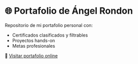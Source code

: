 # 🌐 Portafolio de Ángel Rondon

Repositorio de mi portafolio personal con:
- Certificados clasificados y filtrables
- Proyectos hands-on
- Metas profesionales

🔗 [Visitar portafolio online](https://angel-rondon.github.io)
